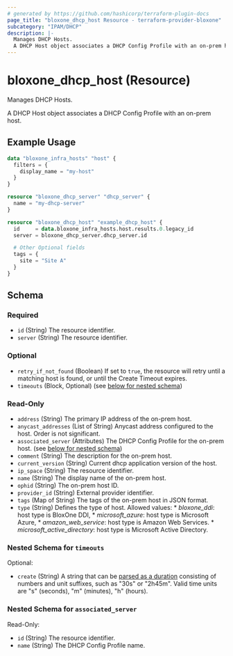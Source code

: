 ```yaml
---
# generated by https://github.com/hashicorp/terraform-plugin-docs
page_title: "bloxone_dhcp_host Resource - terraform-provider-bloxone"
subcategory: "IPAM/DHCP"
description: |-
  Manages DHCP Hosts.
  A DHCP Host object associates a DHCP Config Profile with an on-prem host.
---
```


# bloxone_dhcp_host (Resource)

Manages DHCP Hosts.

A DHCP Host object associates a DHCP Config Profile with an on-prem host.

## Example Usage

```terraform
data "bloxone_infra_hosts" "host" {
  filters = {
    display_name = "my-host"
  }
}

resource "bloxone_dhcp_server" "dhcp_server" {
  name = "my-dhcp-server"
}

resource "bloxone_dhcp_host" "example_dhcp_host" {
  id     = data.bloxone_infra_hosts.host.results.0.legacy_id
  server = bloxone_dhcp_server.dhcp_server.id

  # Other Optional fields
  tags = {
    site = "Site A"
  }
}
```

<!-- schema generated by tfplugindocs -->
## Schema

### Required

- `id` (String) The resource identifier.
- `server` (String) The resource identifier.

### Optional

- `retry_if_not_found` (Boolean) If set to `true`, the resource will retry until a matching host is found, or until the Create Timeout expires.
- `timeouts` (Block, Optional) (see [below for nested schema](#nestedblock--timeouts))

### Read-Only

- `address` (String) The primary IP address of the on-prem host.
- `anycast_addresses` (List of String) Anycast address configured to the host. Order is not significant.
- `associated_server` (Attributes) The DHCP Config Profile for the on-prem host. (see [below for nested schema](#nestedatt--associated_server))
- `comment` (String) The description for the on-prem host.
- `current_version` (String) Current dhcp application version of the host.
- `ip_space` (String) The resource identifier.
- `name` (String) The display name of the on-prem host.
- `ophid` (String) The on-prem host ID.
- `provider_id` (String) External provider identifier.
- `tags` (Map of String) The tags of the on-prem host in JSON format.
- `type` (String) Defines the type of host. Allowed values:  * _bloxone_ddi_: host type is BloxOne DDI,  * _microsoft_azure_: host type is Microsoft Azure,  * _amazon_web_service_: host type is Amazon Web Services.  * _microsoft_active_directory_: host type is Microsoft Active Directory.

<a id="nestedblock--timeouts"></a>
### Nested Schema for `timeouts`

Optional:

- `create` (String) A string that can be [parsed as a duration](https://pkg.go.dev/time#ParseDuration) consisting of numbers and unit suffixes, such as "30s" or "2h45m". Valid time units are "s" (seconds), "m" (minutes), "h" (hours).


<a id="nestedatt--associated_server"></a>
### Nested Schema for `associated_server`

Read-Only:

- `id` (String) The resource identifier.
- `name` (String) The DHCP Config Profile name.
